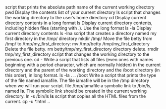 script that prints the absolute path name of the current working directory pwd
Display the contents list of your current directory ls
script that changes the working directory to the user’s home directory cd
Display current directory contents in a long format ls
Display current directory contents, including hidden files (starting with .). Use the long format ls -la
Display current directory contents ls -lna
script that creates a directory named my first directory in the /tmp/ directory mkdir /tmp/
Move the file betty from /tmp/ to /tmp/my_first_directory: mv /tmp/betty /tmp/my_first_directory
Delete the file betty. rm betty/tmp/my_first_directory
directory delete. rmdir tmp/my_first_directory
script that changes the working directory to the previous one. cd -
Write a script that lists all files (even ones with names beginning with a period character, which are normally hidden) in the current directory and the parent of the working directory and the /boot directory (in this order), in long format. ls -la . .. /boot
Write a script that prints the type of the file named iamafile. The file iamafile will be in the /tmp directory when we will run your script. file /tmp/iamafile
 a symbolic link to /bin/ls, named __ls__. The symbolic link should be created in the current working directory. ln -s /bin/ls __ls__
script that copies all the HTML files from the current. cp -u *.html ..
